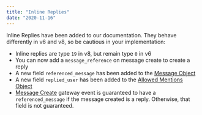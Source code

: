 ```yaml
---
title: "Inline Replies"
date: "2020-11-16"
---
```


Inline Replies have been added to our documentation. They behave differently in v6 and v8, so be cautious in your implementation:

* Inline replies are type `19` in v8, but remain type `0` in v6
* You can now add a `message_reference` on message create to create a reply
* A new field `referenced_message` has been added to the [Message Object](#DOCS_RESOURCES_MESSAGE/message-object)
* A new field `replied_user` has been added to the [Allowed Mentions Object](#DOCS_RESOURCES_MESSAGE/allowed-mentions-object)
* [Message Create](#DOCS_EVENTS_GATEWAY_EVENTS/message-create) gateway event is guaranteed to have a `referenced_message` if the message created is a reply. Otherwise, that field is not guaranteed.
